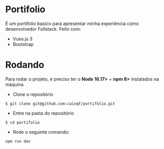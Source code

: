 # Portifolio

É um portifolio basico para apresentar minha experiência como desenvolvedor Fullstack. Feito com:

- Vues.js 3
- Bootstrap 

# Rodando

Para rodar o projeto, é preciso ter o **Node 16.17>** + **npm 8>** instalados na máquina

- Clone o repositório

````
$ git clone git@github.com:caioqf/portifolio.git
````

- Entre na pasta do repositório 
````
$ cd portifolio
````

- Rode o seguinte comando: 
````
npm run dev
````

